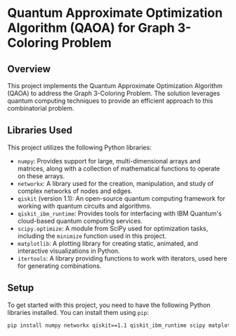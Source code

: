# Quantum Approximate Optimization Algorithm (QAOA) for Graph 3-Coloring Problem

## Overview

This project implements the Quantum Approximate Optimization Algorithm (QAOA) to address the Graph 3-Coloring Problem. The solution leverages quantum computing techniques to provide an efficient approach to this combinatorial problem.

## Libraries Used

This project utilizes the following Python libraries:

- `numpy`: Provides support for large, multi-dimensional arrays and matrices, along with a collection of mathematical functions to operate on these arrays.
- `networkx`: A library used for the creation, manipulation, and study of complex networks of nodes and edges.
- `qiskit` (version 1.1): An open-source quantum computing framework for working with quantum circuits and algorithms.
- `qiskit_ibm_runtime`: Provides tools for interfacing with IBM Quantum's cloud-based quantum computing services.
- `scipy.optimize`: A module from SciPy used for optimization tasks, including the `minimize` function used in this project.
- `matplotlib`: A plotting library for creating static, animated, and interactive visualizations in Python.
- `itertools`: A library providing functions to work with iterators, used here for generating combinations.

## Setup

To get started with this project, you need to have the following Python libraries installed. You can install them using `pip`:

```bash
pip install numpy networkx qiskit==1.1 qiskit_ibm_runtime scipy matplotlib

